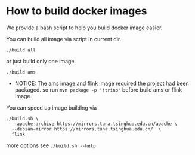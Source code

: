 # How to build docker images

We provide a bash script to help you build docker image easier.

You can build all image via script in current dir.

```shell
./build all 
```

or just build only one image.

```shell
./build ams
```

- NOTICE: The ams image and flink image required the project had been packaged. 
so run `mvn package -p '!trino'` before build ams or flink image.

You can speed up image building via 

```shell
./build.sh \
  --apache-archive https://mirrors.tuna.tsinghua.edu.cn/apache \
  --debian-mirror https://mirrors.tuna.tsinghua.edu.cn/  \
  flink
```

more options see `./build.sh --help`
